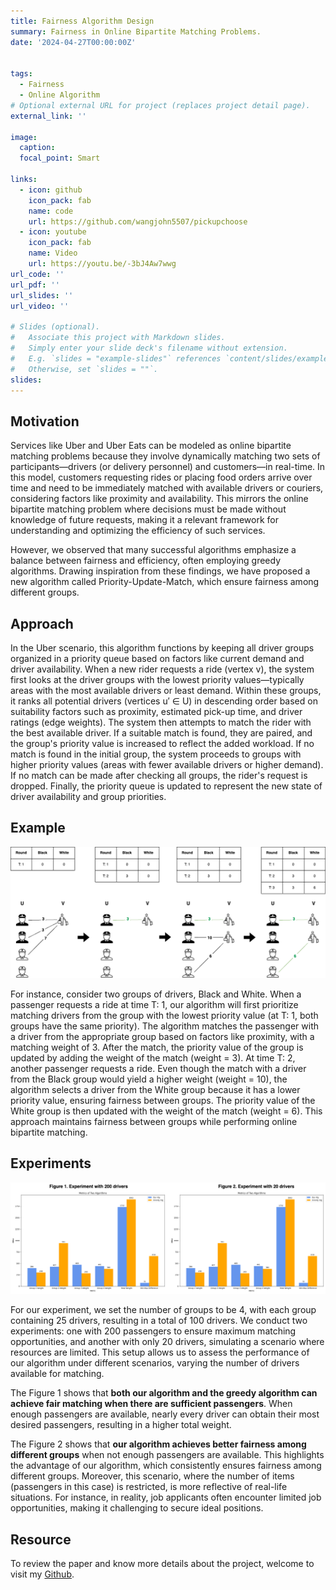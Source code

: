 ```yaml
---
title: Fairness Algorithm Design
summary: Fairness in Online Bipartite Matching Problems.
date: '2024-04-27T00:00:00Z'


tags:
  - Fairness
  - Online Algorithm 
# Optional external URL for project (replaces project detail page).
external_link: ''

image:
  caption: 
  focal_point: Smart

links:
  - icon: github
    icon_pack: fab
    name: code
    url: https://github.com/wangjohn5507/pickupchoose
  - icon: youtube
    icon_pack: fab
    name: Video
    url: https://youtu.be/-3bJ4Aw7wwg
url_code: ''
url_pdf: ''
url_slides: ''
url_video: ''

# Slides (optional).
#   Associate this project with Markdown slides.
#   Simply enter your slide deck's filename without extension.
#   E.g. `slides = "example-slides"` references `content/slides/example-slides.md`.
#   Otherwise, set `slides = ""`.
slides: 
---
```

## Motivation

Services like Uber and Uber Eats can be modeled as online bipartite matching problems because they involve dynamically matching two sets of participants—drivers (or delivery personnel) and customers—in real-time. In this model, customers requesting rides or placing food orders arrive over time and need to be immediately matched with available drivers or couriers, considering factors like proximity and availability. This mirrors the online bipartite matching problem where decisions must be made without knowledge of future requests, making it a relevant framework for understanding and optimizing the efficiency of such services.

However, we observed that many successful algorithms emphasize a balance between fairness and efficiency, often employing greedy algorithms. Drawing inspiration from these findings, we have proposed a new algorithm called Priority-Update-Match, which ensure fairness among different groups.

## Approach
In the Uber scenario, this algorithm functions by keeping all driver groups organized in a priority queue based on factors like current demand and driver availability. When a new rider requests a ride (vertex v), the system first looks at the driver groups with the lowest priority values—typically areas with the most available drivers or least demand. Within these groups, it ranks all potential drivers (vertices u′ ∈ U) in descending order based on suitability factors such as proximity, estimated pick-up time, and driver ratings (edge weights). The system then attempts to match the rider with the best available driver. If a suitable match is found, they are paired, and the group's priority value is increased to reflect the added workload. If no match is found in the initial group, the system proceeds to groups with higher priority values (areas with fewer available drivers or higher demand). If no match can be made after checking all groups, the rider's request is dropped. Finally, the priority queue is updated to represent the new state of driver availability and group priorities.

## Example

![Alt text](example.png)

For instance, consider two groups of drivers, Black and White. When a passenger requests a ride at time T: 1, our algorithm will first prioritize matching drivers from the group with the lowest priority value (at T: 1, both groups have the same priority). The algorithm matches the passenger with a driver from the appropriate group based on factors like proximity, with a matching weight of 3. After the match, the priority value of the group is updated by adding the weight of the match (weight = 3). At time T: 2, another passenger requests a ride. Even though the match with a driver from the Black group would yield a higher weight (weight = 10), the algorithm selects a driver from the White group because it has a lower priority value, ensuring fairness between groups. The priority value of the White group is then updated with the weight of the match (weight = 6). This approach maintains fairness between groups while performing online bipartite matching.

## Experiments

![Alt text](result.png)

For our experiment, we set the number of groups to be 4, with each group containing 25 drivers, resulting in a total of 100 drivers. We conduct two experiments: one with 200 passengers to ensure maximum matching opportunities, and another with only 20 drivers, simulating a scenario where resources are limited. This setup allows us to assess the performance of our algorithm under different scenarios, varying the number of drivers available for matching.

The Figure 1 shows that **both our algorithm and the greedy algorithm can achieve fair matching when there are sufficient passengers**. When enough passengers are available, nearly every driver can obtain their most desired passengers, resulting in a higher total weight. 

The Figure 2 shows that **our algorithm achieves better fairness among different groups** when not enough passengers are available. This highlights the advantage of our algorithm, which consistently ensures fairness among different groups. Moreover, this scenario, where the number of items (passengers in this case) is restricted, is more reflective of real-life situations. For instance, in reality, job applicants often encounter limited job opportunities, making it challenging to secure ideal positions.

## Resource

To review the paper and know more details about the project, welcome to visit my [Github](https://github.com/wangjohn5507/Fairness_Online_Bipartite_Matching).


